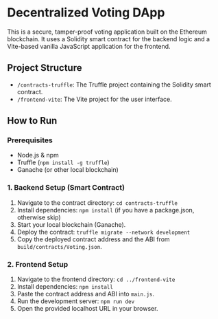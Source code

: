 # Decentralized Voting DApp

This is a secure, tamper-proof voting application built on the Ethereum blockchain. It uses a Solidity smart contract for the backend logic and a Vite-based vanilla JavaScript application for the frontend.

## Project Structure

-   `/contracts-truffle`: The Truffle project containing the Solidity smart contract.
-   `/frontend-vite`: The Vite project for the user interface.

## How to Run

### Prerequisites

-   Node.js & npm
-   Truffle (`npm install -g truffle`)
-   Ganache (or other local blockchain)

### 1. Backend Setup (Smart Contract)

1.  Navigate to the contract directory:
    `cd contracts-truffle`
2.  Install dependencies:
    `npm install` (if you have a package.json, otherwise skip)
3.  Start your local blockchain (Ganache).
4.  Deploy the contract:
    `truffle migrate --network development`
5.  Copy the deployed contract address and the ABI from `build/contracts/Voting.json`.

### 2. Frontend Setup

1.  Navigate to the frontend directory:
    `cd ../frontend-vite`
2.  Install dependencies:
    `npm install`
3.  Paste the contract address and ABI into `main.js`.
4.  Run the development server:
    `npm run dev`
5.  Open the provided localhost URL in your browser.
